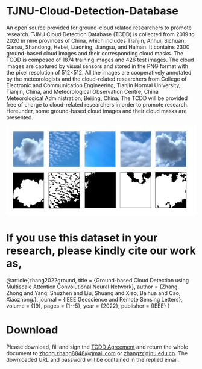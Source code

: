 # TJNU-Cloud-Detection-Database
An open source provided for ground-cloud related researchers to promote research.
TJNU Cloud Detection Database (TCDD) is collected from 2019 to 2020 in nine provinces of China, which includes Tianjin, Anhui, Sichuan, Gansu, Shandong, Hebei, Liaoning, Jiangsu, and Hainan. It contains 2300 ground-based cloud images and their corresponding cloud masks. The TCDD is composed of 1874 training images and 426 test images. The cloud images are captured by visual sensors and stored in the PNG format with the pixel resolution of 512×512.  All the images are cooperatively annotated by the meteorologists and the cloud-related researchers from College of Electronic and Communication Engineering, Tianjin Normal University, Tianjin, China, and Meteorological Observation Centre, China Meteorological Administration, Beijing, China. The TCDD will be provided free of charge to cloud-related researchers in order to promote research. Hereunder, some ground-based cloud images and their cloud masks are presented.

![image](image.jpg)

# If you use this dataset in your research, please kindly cite our work as,

@article{zhang2022ground,
title = {Ground-based Cloud Detection using Multiscale Attention Convolutional Neural Network}, 
author = {Zhang, Zhong and Yang, Shuzhen and Liu, Shuang and Xiao, Baihua and Cao, Xiaozhong.},
journal = {IEEE Geoscience and Remote Sensing Letters}, 
volume = {19},
pages = {1--5},
year = {2022},
publisher = {IEEE}
}

# Download
Please download, fill and sign the [TCDD Agreement](https://github.com/zhongzhang8848/TJNU-Cloud-Detection-Database/blob/main/TCDD%20Agreement.pdf) and return the whole document to zhong.zhang8848@gmail.com or zhangz@tjnu.edu.cn. The downloaded URL and password will be contained in the replied email.
